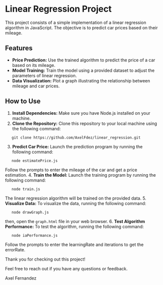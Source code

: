 # Linear Regression Project

This project consists of a simple implementation of a linear regression algorithm in JavaScript. The objective is to predict car prices based on their mileage.

## Features

- **Price Prediction:** Use the trained algorithm to predict the price of a car based on its mileage.
- **Model Training:** Train the model using a provided dataset to adjust the parameters of linear regression.
- **Data Visualization:** Plot a graph illustrating the relationship between mileage and car prices.

## How to Use

1. **Install Dependencies:** Make sure you have Node.js installed on your machine.
2. **Clone the Repository:** Clone this repository to your local machine using the following command:
```shell
   git clone https://github.com/AxelFdez/linear_regression.git
```

3. **Predict Car Price:** Launch the prediction program by running the following command:
```shell
   node estimatePrice.js
```
Follow the prompts to enter the mileage of the car and get a price estimation.
4. **Train the Model:** Launch the training program by running the following command:
```shell
   node train.js
```
The linear regression algorithm will be trained on the provided data.
5. **Visualize Data:** To visualize the data, running the following command:
```shell
   node drawGraph.js
```
then, open the `graph.html` file in your web browser.
6. **Test Algorithm Performance:** To test the algorithm, running the following command:
```shell
   node iaPerformance.js
```
Follow the prompts to enter the learningRate and iterations to get the errorRate.


Thank you for checking out this project!

Feel free to reach out if you have any questions or feedback.

Axel Fernandez
